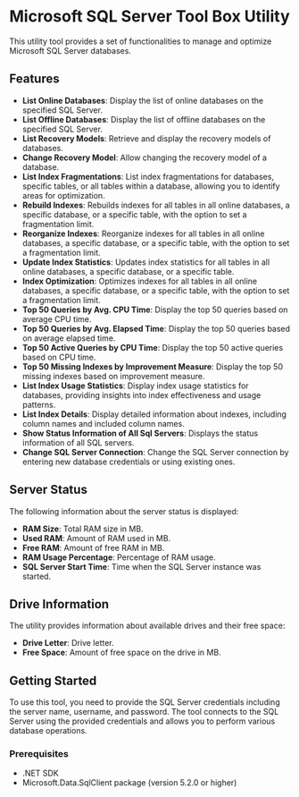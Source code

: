 # Microsoft SQL Server Tool Box Utility

This utility tool provides a set of functionalities to manage and optimize Microsoft SQL Server databases.

## Features

- **List Online Databases**: Display the list of online databases on the specified SQL Server.
- **List Offline Databases**: Display the list of offline databases on the specified SQL Server.
- **List Recovery Models**: Retrieve and display the recovery models of databases.
- **Change Recovery Model**: Allow changing the recovery model of a database.
- **List Index Fragmentations**: List index fragmentations for databases, specific tables, or all tables within a database, allowing you to identify areas for optimization.
- **Rebuild Indexes**: Rebuilds indexes for all tables in all online databases, a specific database, or a specific table, with the option to set a fragmentation limit.
- **Reorganize Indexes**: Reorganize indexes for all tables in all online databases, a specific database, or a specific table, with the option to set a fragmentation limit.
- **Update Index Statistics**: Updates index statistics for all tables in all online databases, a specific database, or a specific table.
- **Index Optimization**: Optimizes indexes for all tables in all online databases, a specific database, or a specific table, with the option to set a fragmentation limit.
- **Top 50 Queries by Avg. CPU Time**: Display the top 50 queries based on average CPU time.
- **Top 50 Queries by Avg. Elapsed Time**: Display the top 50 queries based on average elapsed time.
- **Top 50 Active Queries by CPU Time**: Display the top 50 active queries based on CPU time.
- **Top 50 Missing Indexes by Improvement Measure**: Display the top 50 missing indexes based on improvement measure.
- **List Index Usage Statistics**: Display index usage statistics for databases, providing insights into index effectiveness and usage patterns.
- **List Index Details**: Display detailed information about indexes, including column names and included column names.
- **Show Status Information of All Sql Servers**: Displays the status information of all SQL servers.
- **Change SQL Server Connection**: Change the SQL Server connection by entering new database credentials or using existing ones.

## Server Status

The following information about the server status is displayed:

- **RAM Size**: Total RAM size in MB.
- **Used RAM**: Amount of RAM used in MB.
- **Free RAM**: Amount of free RAM in MB.
- **RAM Usage Percentage**: Percentage of RAM usage.
- **SQL Server Start Time**: Time when the SQL Server instance was started.

## Drive Information

The utility provides information about available drives and their free space:

- **Drive Letter**: Drive letter.
- **Free Space**: Amount of free space on the drive in MB.

## Getting Started

To use this tool, you need to provide the SQL Server credentials including the server name, username, and password. The tool connects to the SQL Server using the provided credentials and allows you to perform various database operations.

### Prerequisites

- .NET SDK
- Microsoft.Data.SqlClient package (version 5.2.0 or higher)
